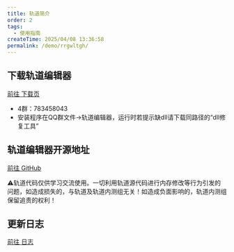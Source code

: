 ```yaml
---
title: 轨道简介
order: 2
tags:
  - 使用指南
createTime: 2025/04/08 13:36:58
permalink: /demo/rrgwltgh/
---
```


## 下载轨道编辑器
[前往 下载页](/Track-Web/guide/11i6erwv/)
<!-- - 2群：815181032
- 3群：836426865 -->
- 4群：783458043
- 安装程序在QQ群文件→轨道编辑器，运行时若提示缺dll请下载同路径的“dll修复工具”

## 轨道编辑器开源地址
<p>
    <a href="https://github.com/YunTaoXiaoWu/FvmTrack" target="_blank">
        <i class="fa-brands fa-github"></i> 前往 GitHub 
    </a>
</p>

⚠️轨道代码仅供学习交流使用。一切利用轨道源代码进行内存修改等行为引发的问题，如造成损失的，与轨道及轨道内测组无关！如造成负面影响的，轨道内测组保留追责的权利！

## 更新日志

[前往 日志](/Track-Web/guide/lf79r21k/)
